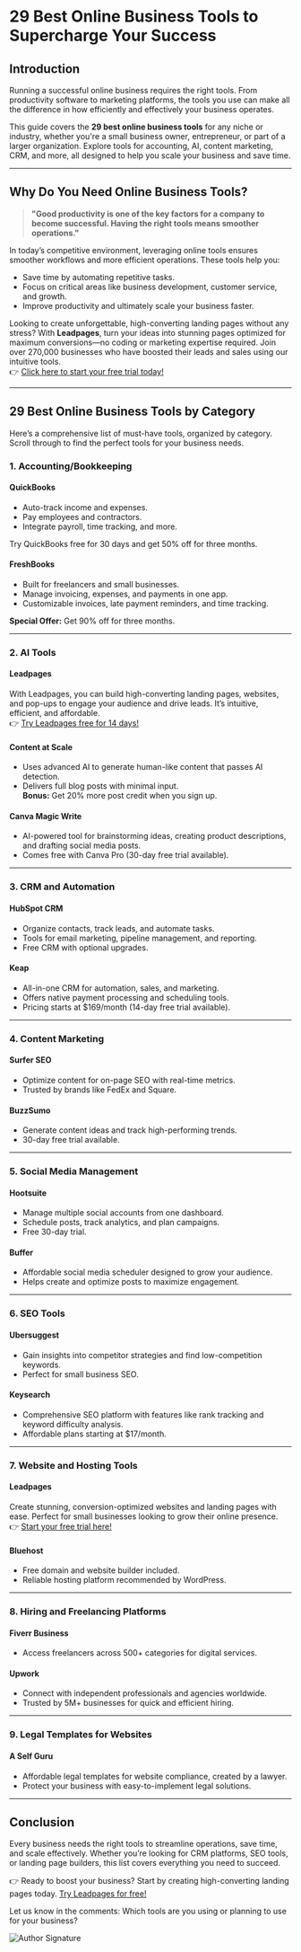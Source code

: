 # 29 Best Online Business Tools to Supercharge Your Success

## Introduction

Running a successful online business requires the right tools. From productivity software to marketing platforms, the tools you use can make all the difference in how efficiently and effectively your business operates.  

This guide covers the **29 best online business tools** for any niche or industry, whether you're a small business owner, entrepreneur, or part of a larger organization. Explore tools for accounting, AI, content marketing, CRM, and more, all designed to help you scale your business and save time.

---

## Why Do You Need Online Business Tools?

> **"Good productivity is one of the key factors for a company to become successful. Having the right tools means smoother operations."**

In today’s competitive environment, leveraging online tools ensures smoother workflows and more efficient operations. These tools help you:  
- Save time by automating repetitive tasks.  
- Focus on critical areas like business development, customer service, and growth.  
- Improve productivity and ultimately scale your business faster.

Looking to create unforgettable, high-converting landing pages without any stress? With **Leadpages**, turn your ideas into stunning pages optimized for maximum conversions—no coding or marketing expertise required. Join over 270,000 businesses who have boosted their leads and sales using our intuitive tools.  
👉 [Click here to start your free trial today!](https://bit.ly/LEadPages)

---

## 29 Best Online Business Tools by Category

Here’s a comprehensive list of must-have tools, organized by category. Scroll through to find the perfect tools for your business needs.

### **1. Accounting/Bookkeeping**

#### **QuickBooks**
- Auto-track income and expenses.  
- Pay employees and contractors.  
- Integrate payroll, time tracking, and more.  

Try QuickBooks free for 30 days and get 50% off for three months.

#### **FreshBooks**
- Built for freelancers and small businesses.  
- Manage invoicing, expenses, and payments in one app.  
- Customizable invoices, late payment reminders, and time tracking.  

**Special Offer:** Get 90% off for three months.

---

### **2. AI Tools**

#### **Leadpages**
With Leadpages, you can build high-converting landing pages, websites, and pop-ups to engage your audience and drive leads. It’s intuitive, efficient, and affordable.  
👉 [Try Leadpages free for 14 days!](https://bit.ly/LEadPages)

#### **Content at Scale**
- Uses advanced AI to generate human-like content that passes AI detection.  
- Delivers full blog posts with minimal input.  
**Bonus:** Get 20% more post credit when you sign up.

#### **Canva Magic Write**
- AI-powered tool for brainstorming ideas, creating product descriptions, and drafting social media posts.  
- Comes free with Canva Pro (30-day free trial available).  

---

### **3. CRM and Automation**

#### **HubSpot CRM**
- Organize contacts, track leads, and automate tasks.  
- Tools for email marketing, pipeline management, and reporting.  
- Free CRM with optional upgrades.

#### **Keap**
- All-in-one CRM for automation, sales, and marketing.  
- Offers native payment processing and scheduling tools.  
- Pricing starts at $169/month (14-day free trial available).

---

### **4. Content Marketing**

#### **Surfer SEO**
- Optimize content for on-page SEO with real-time metrics.  
- Trusted by brands like FedEx and Square.  

#### **BuzzSumo**
- Generate content ideas and track high-performing trends.  
- 30-day free trial available.

---

### **5. Social Media Management**

#### **Hootsuite**
- Manage multiple social accounts from one dashboard.  
- Schedule posts, track analytics, and plan campaigns.  
- Free 30-day trial.

#### **Buffer**
- Affordable social media scheduler designed to grow your audience.  
- Helps create and optimize posts to maximize engagement.

---

### **6. SEO Tools**

#### **Ubersuggest**
- Gain insights into competitor strategies and find low-competition keywords.  
- Perfect for small business SEO.

#### **Keysearch**
- Comprehensive SEO platform with features like rank tracking and keyword difficulty analysis.  
- Affordable plans starting at $17/month.

---

### **7. Website and Hosting Tools**

#### **Leadpages**
Create stunning, conversion-optimized websites and landing pages with ease. Perfect for small businesses looking to grow their online presence.  
👉 [Start your free trial here!](https://bit.ly/LEadPages)

#### **Bluehost**
- Free domain and website builder included.  
- Reliable hosting platform recommended by WordPress.

---

### **8. Hiring and Freelancing Platforms**

#### **Fiverr Business**
- Access freelancers across 500+ categories for digital services.  

#### **Upwork**
- Connect with independent professionals and agencies worldwide.  
- Trusted by 5M+ businesses for quick and efficient hiring.

---

### **9. Legal Templates for Websites**

#### **A Self Guru**
- Affordable legal templates for website compliance, created by a lawyer.  
- Protect your business with easy-to-implement legal solutions.

---

## Conclusion

Every business needs the right tools to streamline operations, save time, and scale effectively. Whether you’re looking for CRM platforms, SEO tools, or landing page builders, this list covers everything you need to succeed.  

👉 Ready to boost your business? Start by creating high-converting landing pages today. [Try Leadpages for free!](https://bit.ly/LEadPages)  

Let us know in the comments: Which tools are you using or planning to use for your business?

![Author Signature](https://sp-ao.shortpixel.ai/client/to_webp,q_glossy,ret_img/https://www.theworkathomeblogger.com/wp-content/uploads/2024/12/Ana-Melendez-signature-for-blog.png)
